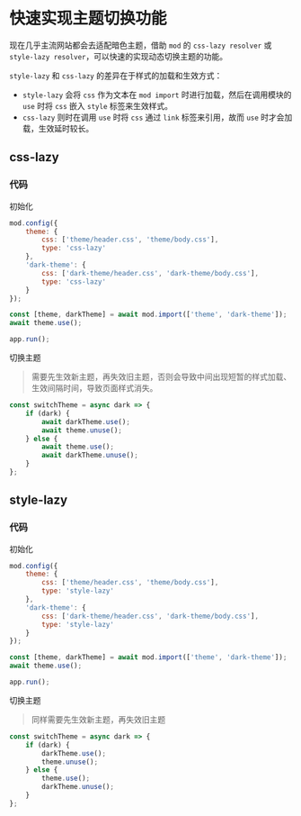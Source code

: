# 快速实现主题切换功能

现在几乎主流网站都会去适配暗色主题，借助 `mod` 的 `css-lazy resolver` 或 `style-lazy resolver`，可以快速的实现动态切换主题的功能。

`style-lazy` 和 `css-lazy` 的差异在于样式的加载和生效方式：

-   `style-lazy` 会将 `css` 作为文本在 `mod import` 时进行加载，然后在调用模块的 `use` 时将 `css` 嵌入 `style` 标签来生效样式。
-   `css-lazy` 则时在调用 `use` 时将 `css` 通过 `link` 标签来引用，故而 `use` 时才会加载，生效延时较长。

## css-lazy

### 代码

初始化

```js
mod.config({
    theme: {
        css: ['theme/header.css', 'theme/body.css'],
        type: 'css-lazy'
    },
    'dark-theme': {
        css: ['dark-theme/header.css', 'dark-theme/body.css'],
        type: 'css-lazy'
    }
});

const [theme, darkTheme] = await mod.import(['theme', 'dark-theme']);
await theme.use();

app.run();
```

切换主题

> 需要先生效新主题，再失效旧主题，否则会导致中间出现短暂的样式加载、生效间隔时间，导致页面样式消失。

```js
const switchTheme = async dark => {
    if (dark) {
        await darkTheme.use();
        await theme.unuse();
    } else {
        await theme.use();
        await darkTheme.unuse();
    }
};
```

## style-lazy

### 代码

初始化

```js
mod.config({
    theme: {
        css: ['theme/header.css', 'theme/body.css'],
        type: 'style-lazy'
    },
    'dark-theme': {
        css: ['dark-theme/header.css', 'dark-theme/body.css'],
        type: 'style-lazy'
    }
});

const [theme, darkTheme] = await mod.import(['theme', 'dark-theme']);
await theme.use();

app.run();
```

切换主题

> 同样需要先生效新主题，再失效旧主题

```js
const switchTheme = async dark => {
    if (dark) {
        darkTheme.use();
        theme.unuse();
    } else {
        theme.use();
        darkTheme.unuse();
    }
};
```
